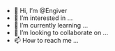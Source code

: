 - 👋 Hi, I’m @Engiver
- 👀 I’m interested in ...
- 🌱 I’m currently learning ...
- 💞️ I’m looking to collaborate on ...
- 📫 How to reach me ...

<!---
Engiver/Engiver is a ✨ special ✨ repository because its `README.md` (this file) appears on your GitHub profile.
You can click the Preview link to take a look at your changes.
--->
